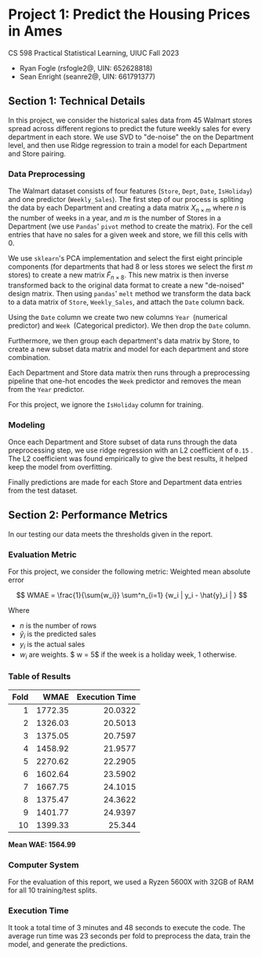 # Project 1: Predict the Housing Prices in Ames

CS 598 Practical Statistical Learning, UIUC Fall 2023

* Ryan Fogle (rsfogle2@, UIN: 652628818)
* Sean Enright (seanre2@, UIN: 661791377)

## Section 1: Technical Details

In this project, we consider the historical sales data from 45 Walmart stores spread across different regions to predict the future weekly sales for every department in each store. We  use SVD to "de-noise" the on the Department level, and then use Ridge regression to train a model for each Department and Store pairing.

### Data Preprocessing

The Walmart dataset consists of four features (`Store`, `Dept`, `Date`, `IsHoliday`) and one predictor (`Weekly_Sales`). The first step of our process is spliting the data by each Department and creating a data matrix $X_{n \times m}$ where $n$ is the number of weeks in a year, and $m$ is the number of Stores in a Department (we use `Pandas`' `pivot` method to create the matrix). For the cell entries that have no sales for a given week and store, we fill this cells with 0.

We use `sklearn`'s PCA implementation and select the first eight principle components (for departments that had 8 or less stores we select the first $m$ stores) to create a new matrix $\widetilde{F}_{n \times 8}$. This new matrix is then inverse transformed back to the original data format to create a new "de-noised" design matrix. Then using `pandas`' `melt` method we transform the data back to a data matrix of `Store`, `Weekly_Sales`, and attach the `Date` column back.

Using the `Date` column we create two new columns `Year `(numerical predictor) and `Week `(Categorical predictor). We then drop the `Date` column.

Furthermore, we then group each department's data matrix by Store, to create a new subset data matrix and model for each department and store combination.

Each Department and Store data matrix then runs through a preprocessing pipeline that one-hot encodes the `Week` predictor and removes the mean from the `Year` predictor.

For this project, we ignore the `IsHoliday` column for training. 

### Modeling

Once each Department and Store subset of data runs through the data preprocessing step, we use ridge regression with an L2 coefficient of `0.15` . The L2 coefficient was found empirically to give the best results, it helped keep the model from overfitting. 

Finally predictions are made for each Store and Department data entries from the test dataset. 

## Section 2: Performance Metrics

In our testing our data meets the thresholds given in the report.

### Evaluation Metric

For this project, we consider the following metric: Weighted mean absolute error

$$
WMAE = \frac{1}{\sum{w_i}} \sum^n_{i=1} {w_i | y_i - \hat{y}_i | }
$$

Where 
- $n$ is the number of rows
- $\hat{y}_i$ is the predicted sales
- $y_i$ is the actual sales
- $w_i$ are weights. $ w = 5$ if the week is a holiday week, $1$ otherwise. 

### Table of Results

| Fold |    WMAE | Execution Time |
| ---: | ------: | -------------: |
|    1 | 1772.35 |        20.0322 |
|    2 | 1326.03 |        20.5013 |
|    3 | 1375.05 |        20.7597 |
|    4 | 1458.92 |        21.9577 |
|    5 | 2270.62 |        22.2905 |
|    6 | 1602.64 |        23.5902 |
|    7 | 1667.75 |        24.1015 |
|    8 | 1375.47 |        24.3622 |
|    9 | 1401.77 |        24.9397 |
|   10 | 1399.33 |         25.344 |

**Mean WAE: 1564.99**

### Computer System

For the evaluation of this report, we used a Ryzen 5600X with 32GB of RAM for all 10 training/test splits.

### Execution Time

It took a total time of 3 minutes and 48 seconds to execute the code. The average run time was 23 seconds per fold to preprocess the data, train the model, and generate the predictions.

<!-- Report the accuracy of your models on the test data (refer to the provided evaluation metric below), the execution time of your code, and details of the computer system you used (e.g., Macbook Pro, 2.53 GHz, 4GB memory or AWS t2.large) for all 10 training/test splits. -->
